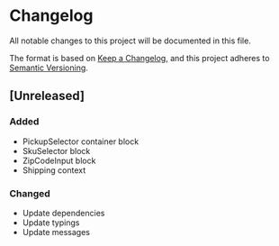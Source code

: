 # Changelog

All notable changes to this project will be documented in this file.

The format is based on [Keep a Changelog](https://keepachangelog.com/en/1.0.0/),
and this project adheres to [Semantic Versioning](https://semver.org/spec/v2.0.0.html).

## [Unreleased]

### Added

- PickupSelector container block
- SkuSelector block
- ZipCodeInput block
- Shipping context

### Changed

- Update dependencies
- Update typings
- Update messages
